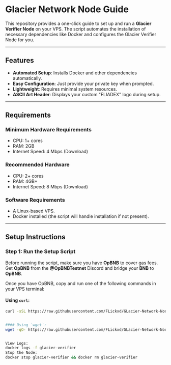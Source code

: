 # Glacier Network Node Guide

This repository provides a one-click guide to set up and run a **Glacier Verifier Node** on your VPS. The script automates the installation of necessary dependencies like Docker and configures the Glacier Verifier Node for you.

---

## Features

- **Automated Setup**: Installs Docker and other dependencies automatically.
- **Easy Configuration**: Just provide your private key when prompted.
- **Lightweight**: Requires minimal system resources.
- **ASCII Art Header**: Displays your custom "FLIADEX" logo during setup.

---

## Requirements

### **Minimum Hardware Requirements**
- CPU: 1+ cores
- RAM: 2GB
- Internet Speed: 4 Mbps (Download)

### **Recommended Hardware**
- CPU: 2+ cores
- RAM: 4GB+
- Internet Speed: 8 Mbps (Download)

### **Software Requirements**
- A Linux-based VPS.
- Docker installed (the script will handle installation if not present).

---

## Setup Instructions

### **Step 1: Run the Setup Script**

Before running the script, make sure you have **OpBNB** to cover gas fees.  
Get **OpBNB** from the **@OpBNBTestnet** Discord and bridge your **BNB** to **OpBNB**.

Once you have OpBNB, copy and run one of the following commands in your VPS terminal:

#### Using `curl`:
```bash
curl -sSL https://raw.githubusercontent.com/FLickxd/GLacier-Network-Node-Guide/main/setup_glacier_node.sh | bash


#### Using `wget`:
wget -qO- https://raw.githubusercontent.com/FLickxd/GLacier-Network-Node-Guide/main/setup_glacier_node.sh | bash


View Logs:
docker logs -f glacier-verifier
Stop the Node:
docker stop glacier-verifier && docker rm glacier-verifier

